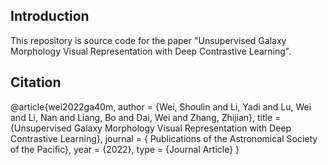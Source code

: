 ## Introduction

This repository is source code for the paper "Unsupervised Galaxy Morphology Visual Representation with Deep Contrastive Learning".

## Citation
@article{wei2022ga40m,
   author = {Wei, Shoulin and Li, Yadi and Lu, Wei and Li, Nan and Liang, Bo and Dai, Wei and Zhang, Zhijian},
   title = {Unsupervised Galaxy Morphology Visual Representation with Deep Contrastive Learning},
   journal = { Publications of the Astronomical Society of the Pacific},
   year = {2022},
   type = {Journal Article}
}